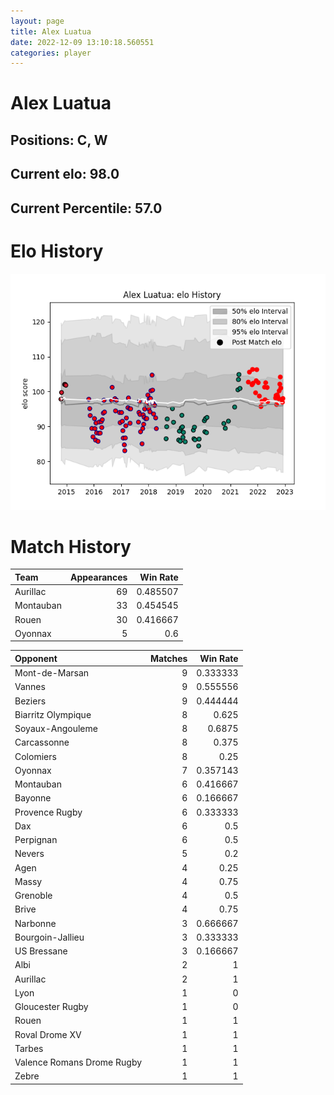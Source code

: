 ```yaml
---  
layout: page  
title: Alex Luatua  
date: 2022-12-09 13:10:18.560551  
categories: player  
---
```

# Alex Luatua

## Positions: C, W

## Current elo: 98.0

## Current Percentile: 57.0

# Elo History


![elo history](history_AlexLuatua.png)
# Match History


| Team      |   Appearances |   Win Rate |
|:----------|--------------:|-----------:|
| Aurillac  |            69 |   0.485507 |
| Montauban |            33 |   0.454545 |
| Rouen     |            30 |   0.416667 |
| Oyonnax   |             5 |   0.6      |

| Opponent                   |   Matches |   Win Rate |
|:---------------------------|----------:|-----------:|
| Mont-de-Marsan             |         9 |   0.333333 |
| Vannes                     |         9 |   0.555556 |
| Beziers                    |         9 |   0.444444 |
| Biarritz Olympique         |         8 |   0.625    |
| Soyaux-Angouleme           |         8 |   0.6875   |
| Carcassonne                |         8 |   0.375    |
| Colomiers                  |         8 |   0.25     |
| Oyonnax                    |         7 |   0.357143 |
| Montauban                  |         6 |   0.416667 |
| Bayonne                    |         6 |   0.166667 |
| Provence Rugby             |         6 |   0.333333 |
| Dax                        |         6 |   0.5      |
| Perpignan                  |         6 |   0.5      |
| Nevers                     |         5 |   0.2      |
| Agen                       |         4 |   0.25     |
| Massy                      |         4 |   0.75     |
| Grenoble                   |         4 |   0.5      |
| Brive                      |         4 |   0.75     |
| Narbonne                   |         3 |   0.666667 |
| Bourgoin-Jallieu           |         3 |   0.333333 |
| US Bressane                |         3 |   0.166667 |
| Albi                       |         2 |   1        |
| Aurillac                   |         2 |   1        |
| Lyon                       |         1 |   0        |
| Gloucester Rugby           |         1 |   0        |
| Rouen                      |         1 |   1        |
| Roval Drome XV             |         1 |   1        |
| Tarbes                     |         1 |   1        |
| Valence Romans Drome Rugby |         1 |   1        |
| Zebre                      |         1 |   1        |